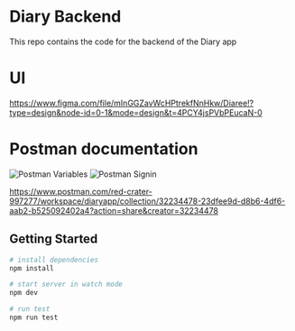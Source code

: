 # Diary Backend

This repo contains the code for the backend of the Diary app

# UI

https://www.figma.com/file/mInGGZavWcHPtrekfNnHkw/Diaree!?type=design&node-id=0-1&mode=design&t=4PCY4jsPVbPEucaN-0

# Postman documentation

![Postman Variables](https://i.ibb.co/pWNMfC0/Screen-Shot-2024-09-08-at-11-00-21-PM.png)
![Postman Signin](https://i.ibb.co/b5STqgV/Screen-Shot-2024-09-08-at-11-00-47-PM.png)

https://www.postman.com/red-crater-997277/workspace/diaryapp/collection/32234478-23dfee9d-d8b6-4df6-aab2-b525092402a4?action=share&creator=32234478

## Getting Started

```bash
# install dependencies
npm install

# start server in watch mode
npm dev

# run test
npm run test
```
